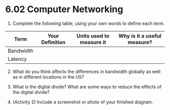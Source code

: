 # 6.02 Computer Networking

1. Complete the following table, using your own words to define each term.

| Term      | Your Definition | Units used to measure it | Why is it a useful measure? |
|-----------|-----------------|--------------------------|-----------------------------|
| Bandwidth |                 |                          |                             |
| Latency   |                 |                          |                             |

2. What do you think affects the differences in bandwidth globally as well as in different locations in the US?

3. What is the digital divide? What are some ways to reduce the effects of the digital divide?

4. (Activity 2) Include a screenshot or photo of your finished diagram.

